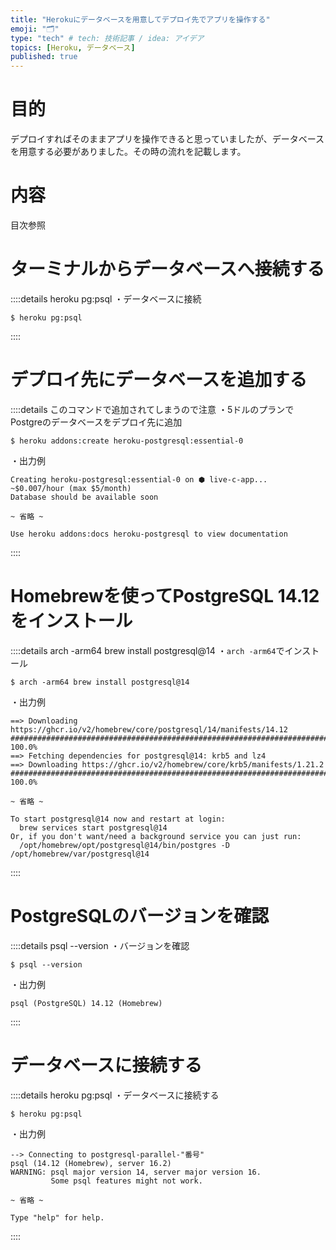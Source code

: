 ```yaml
---
title: "Herokuにデータベースを用意してデプロイ先でアプリを操作する"
emoji: "🗂"
type: "tech" # tech: 技術記事 / idea: アイデア
topics: [Heroku, データベース]
published: true
---
```

# 目的
デプロイすればそのままアプリを操作できると思っていましたが、データベースを用意する必要がありました。その時の流れを記載します。

# 内容
目次参照

# ターミナルからデータベースへ接続する
::::details heroku pg:psql
・データベースに接続
```
$ heroku pg:psql
```
::::
# デプロイ先にデータベースを追加する
::::details このコマンドで追加されてしまうので注意
・5ドルのプランでPostgreのデータベースをデプロイ先に追加
```
$ heroku addons:create heroku-postgresql:essential-0
```
・出力例
```
Creating heroku-postgresql:essential-0 on ⬢ live-c-app... ~$0.007/hour (max $5/month)
Database should be available soon

~ 省略 ~

Use heroku addons:docs heroku-postgresql to view documentation
```
::::

# Homebrewを使ってPostgreSQL 14.12をインストール

::::details arch -arm64 brew install postgresql@14
・`arch -arm64`でインストール
```
$ arch -arm64 brew install postgresql@14
```
・出力例
```
==> Downloading https://ghcr.io/v2/homebrew/core/postgresql/14/manifests/14.12
################################################################################################################################################### 100.0%
==> Fetching dependencies for postgresql@14: krb5 and lz4
==> Downloading https://ghcr.io/v2/homebrew/core/krb5/manifests/1.21.2
################################################################################################################################################### 100.0%

~ 省略 ~

To start postgresql@14 now and restart at login:
  brew services start postgresql@14
Or, if you don't want/need a background service you can just run:
  /opt/homebrew/opt/postgresql@14/bin/postgres -D /opt/homebrew/var/postgresql@14
  ```
::::

# PostgreSQLのバージョンを確認

::::details psql --version
・バージョンを確認
```
$ psql --version
```
・出力例
```
psql (PostgreSQL) 14.12 (Homebrew)
```
::::

# データベースに接続する

::::details heroku pg:psql
・データベースに接続する
```
$ heroku pg:psql
```
・出力例
```
--> Connecting to postgresql-parallel-"番号"
psql (14.12 (Homebrew), server 16.2)
WARNING: psql major version 14, server major version 16.
         Some psql features might not work.

~ 省略 ~

Type "help" for help.
```
::::